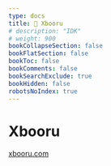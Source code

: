 ```yaml
---
type: docs
title: 🔷 Xbooru
# description: "IDK"
# weight: 900
bookCollapseSection: false
bookFlatSection: false
bookToc: false
bookComments: false
bookSearchExclude: true
bookHidden: false
robotsNoIndex: true
---
```


# Xbooru

[xbooru.com](https://xbooru.com?nt)
